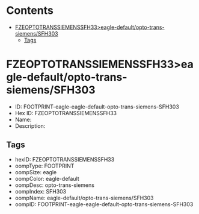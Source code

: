 



Contents
========

* [FZEOPTOTRANSSIEMENSSFH33>eagle-default/opto-trans-siemens/SFH303](#fzeoptotranssiemenssfh33eagle-defaultopto-trans-siemenssfh303)
	* [Tags](#tags)

# FZEOPTOTRANSSIEMENSSFH33>eagle-default/opto-trans-siemens/SFH303

- ID: FOOTPRINT-eagle-eagle-default-opto-trans-siemens-SFH303
- Hex ID: FZEOPTOTRANSSIEMENSSFH33
- Name: 
- Description: 

## Tags

- hexID: FZEOPTOTRANSSIEMENSSFH33
- oompType: FOOTPRINT
- oompSize: eagle
- oompColor: eagle-default
- oompDesc: opto-trans-siemens
- oompIndex: SFH303
- oompName: eagle-default/opto-trans-siemens/SFH303
- oompID: FOOTPRINT-eagle-eagle-default-opto-trans-siemens-SFH303
